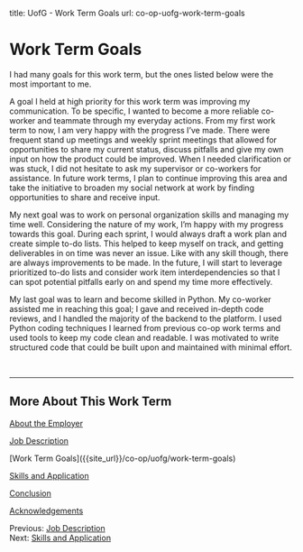title: UofG - Work Term Goals
url: co-op-uofg-work-term-goals

<h1 class="u-lead center">Work Term Goals</h1>

I had many goals for this work term, but the ones listed below were the most important to me.

A goal I held at high priority for this work term was improving my communication. To be specific, I wanted to become a more reliable co-worker and teammate through my everyday actions. From my first work term to now, I am very happy with the progress I’ve made. There were frequent stand up meetings and weekly sprint meetings that allowed for opportunities to share my current status, discuss pitfalls and give my own input on how the product could be improved. When I needed clarification or was stuck, I did not hesitate to ask my supervisor or co-workers for assistance. In future work terms, I plan to continue improving this area and take the initiative to broaden my social network at work by finding opportunities to share and receive input.

My next goal was to work on personal organization skills and managing my time well. Considering the nature of my work, I’m happy with my progress towards this goal. During each sprint, I would always draft a work plan and create simple to-do lists. This helped to keep myself on track, and getting deliverables in on time was never an issue. Like with any skill though, there are always improvements to be made. In the future, I will start to leverage prioritized to-do lists and consider work item interdependencies so that I can spot potential pitfalls early on and spend my time more effectively.

My last goal was to learn and become skilled in Python. My co-worker assisted me in reaching this goal; I gave and received in-depth code reviews, and I handled the majority of the backend to the platform. I used Python coding techniques I learned from previous co-op work terms and used tools to keep my code clean and readable. I was motivated to write structured code that could be built upon and maintained with minimal effort.

<br>
<hr>

<h2 class="u-sublead">More About This Work Term</h2>

[About the Employer]({{site_url}}/co-op/uofg/about-the-employer)

[Job Description]({{site_url}}/co-op/uofg/job-description)

<span class='active'>
  [Work Term Goals]({{site_url}}/co-op/uofg/work-term-goals)
</span>

[Skills and Application]({{site_url}}/co-op/uofg/skills-and-application)

[Conclusion]({{site_url}}/co-op/uofg/conclusion)

[Acknowledgements]({{site_url}}/co-op/uofg/acknowledgements)

<div class="left-aligned no-margin">
  Previous: <a href="{{ site_url }}/co-op/uofg/job-description">Job Description</a>
</div>

<div class="right-aligned no-margin">
  Next: <a href="{{ site_url }}/co-op/uofg/skills-and-application">Skills and Application</a>
</div>
